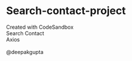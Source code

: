 # Search-contact-project
Created with CodeSandbox
<br />
Search Contact 
<br />
Axios
<br />
<br />
@deepakgupta
